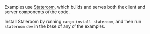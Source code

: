 Examples use [Stateroom](https://github.com/drifting-in-space/stateroom), which builds and serves both the client and server components of the code.

Install Stateroom by running `cargo install stateroom`, and then run `stateroom dev` in the base of any of the examples.
